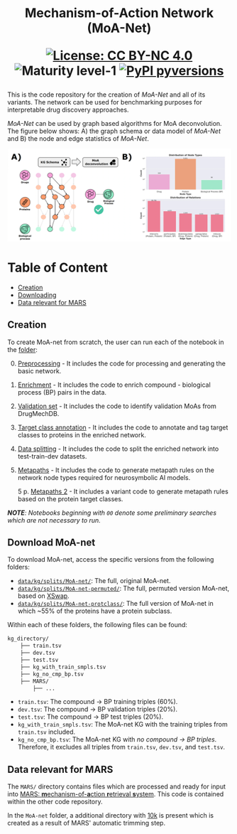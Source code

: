 <h1 align="center">
Mechanism-of-Action Network (MoA-Net)
<br>

[![License: CC BY-NC 4.0](https://img.shields.io/badge/License-CC_BY--NC_4.0-lightgrey.svg)]()
![Maturity level-1](https://img.shields.io/badge/Maturity%20Level-ML--1-yellow)
[![PyPI pyversions](https://img.shields.io/badge/python-%3E%3D3.8-brightgreen)](https://img.shields.io/badge/python-%3E%3D3.8-brightgreen)

</h1>


This is the code repository for the creation of *MoA-Net* and all of its variants. The network can be used for benchmarking purposes for interpretable drug discovery approaches.

*MoA-Net* can be used by graph based algorithms for MoA deconvolution. The figure below shows: A) the graph schema or data model of *MoA-Net* and B) the node and edge statistics of *MoA-Net*.

![MoAnet](figures/Neurosymbolic_schema.png)

# Table of Content
* [Creation](#creation)
* [Downloading](#download)
* [Data relevant for MARS](#data)


<a name="creation"></a>
## Creation

To create MoA-net from scratch, the user can run each of the notebook in the [folder](notebooks):

0. [Preprocessing](notebooks/0_preprocessing.ipynb) - It includes the code for processing and generating the basic network.

1. [Enrichment](notebooks/1_enrichment.ipynb) - It includes the code to enrich compound - biological process (BP) pairs in the data.

1. [Validation set](notebooks/2_validation_moas.ipynb) - It includes the code to identify validation MoAs from DrugMechDB. 

1. [Target class annotation](notebooks/3_uniprot_keywords.ipynb) - It includes the code to annotate and tag target classes to proteins in the enriched network.

1. [Data splitting](notebooks/4_train_test_splits.ipynb) - It includes the code to split the enriched network into test-train-dev datasets.

1. [Metapaths](notebooks/5_metapath_generation.ipynb) - It includes the code to generate metapath rules on the network node types required for neurosymbolic AI models.

    5  p. [Metapaths 2](notebooks/5_p_metapath_generation.ipynb) - It includes a variant code to generate metapath rules based on the protein target classes.

***NOTE**: Notebooks beginning with `00` denote some preliminary searches which are not necessary to run.*


<a name="download"></a>
## Download MoA-net

To download MoA-net, access the specific versions from the following folders:

- [`data/kg/splits/MoA-net/`](data/kg/splits/MoA-net/): The full, original MoA-net.
- [`data/kg/splits/MoA-net-permuted/`](data/kg/splits/MoA-net-permuted/): The full, permuted version MoA-net, based on [XSwap](https://pubmed.ncbi.nlm.nih.gov/38323677/).
- [`data/kg/splits/MoA-net-protclass/`](data/kg/splits/MoA-net-protclass/): The full version of MoA-net in which ~55% of the proteins have a protein subclass.

Within each of these folders, the following files can be found:

```
kg_directory/
    ├── train.tsv
    ├── dev.tsv
    ├── test.tsv
    ├── kg_with_train_smpls.tsv
    ├── kg_no_cmp_bp.tsv
    ├── MARS/
        ├── ...
```
- `train.tsv`: The compound -> BP training triples (60%).
- `dev.tsv`: The compound -> BP validation triples (20%).
- `test.tsv`: The compound -> BP test triples (20%).
- `kg_with_train_smpls.tsv`: The MoA-net KG with the training triples from `train.tsv` included.
- `kg_no_cmp_bp.tsv`: The MoA-net KG with *no compound -> BP triples*. Therefore, it excludes all triples from `train.tsv`, `dev.tsv`, and `test.tsv`.

## Data relevant for MARS

The `MARS/` directory contains files which are processed and ready for input into [MARS: **m**echanism-of-**a**ction **r**etrieval **s**ystem](https://github.com/laurendelong21/MARS). This code is contained within the other code repository.

In the `MoA-net` folder, a additional directory with [10k](data/kg/splits/MoA-net/10k/) is present which is created as a result of MARS' automatic trimming step.
